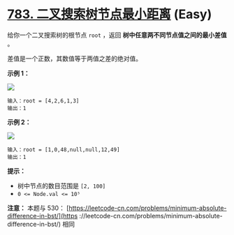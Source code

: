 # [783. 二叉搜索树节点最小距离][link] (Easy)

[link]: https://leetcode.cn/problems/minimum-distance-between-bst-nodes/

给你一个二叉搜索树的根节点 `root` ，返回 **树中任意两不同节点值之间的最小差值** 。

差值是一个正数，其数值等于两值之差的绝对值。

**示例 1：**

![](https://assets.leetcode.com/uploads/2021/02/05/bst1.jpg)

```
输入：root = [4,2,6,1,3]
输出：1
```

**示例 2：**

![](https://assets.leetcode.com/uploads/2021/02/05/bst2.jpg)

```
输入：root = [1,0,48,null,null,12,49]
输出：1
```

**提示：**

- 树中节点的数目范围是 `[2, 100]`
- `0 <= Node.val <= 10⁵`

**注意：** 本题与 530： [https://leetcode-cn.com/problems/minimum-absolute-difference-in-bst/](https
://leetcode-cn.com/problems/minimum-absolute-difference-in-bst/) 相同
